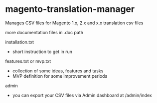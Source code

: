 # magento-translation-manager
Manages CSV files for Magento 1.x, 2.x and x.x translation csv files

more documentation files in .doc path

installation.txt
- short instruction to get in run

features.txt or mvp.txt
- collection of some ideas, features and tasks
- MVP definition for some improvement periods

admin
- you can export your CSV files via Admin dashboard at <baseurl>/admin/index